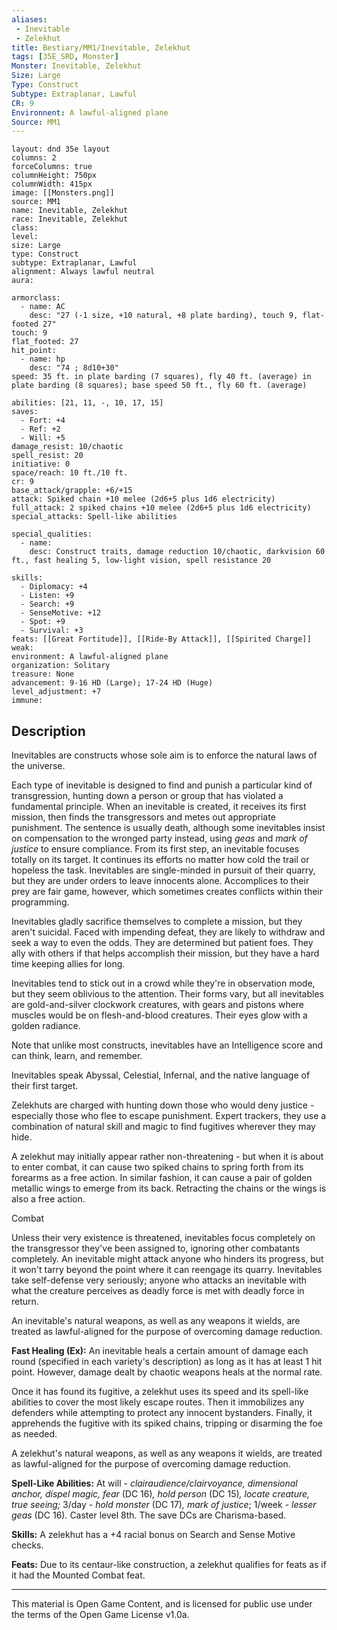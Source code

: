 ```yaml
---
aliases:
 - Inevitable
 - Zelekhut
title: Bestiary/MM1/Inevitable, Zelekhut
tags: [35E_SRD, Monster]
Monster: Inevitable, Zelekhut
Size: Large
Type: Construct
Subtype: Extraplanar, Lawful
CR: 9
Environnent: A lawful-aligned plane
Source: MM1
---
```


```statblock
layout: dnd 35e layout
columns: 2
forceColumns: true
columnHeight: 750px
columnWidth: 415px
image: [[Monsters.png]]
source: MM1
name: Inevitable, Zelekhut
race: Inevitable, Zelekhut
class: 
level: 
size: Large
type: Construct
subtype: Extraplanar, Lawful
alignment: Always lawful neutral
aura: 

armorclass:
  - name: AC
    desc: "27 (-1 size, +10 natural, +8 plate barding), touch 9, flat-footed 27"
touch: 9
flat_footed: 27
hit_point:
  - name: hp
    desc: "74 ; 8d10+30"
speed: 35 ft. in plate barding (7 squares), fly 40 ft. (average) in plate barding (8 squares); base speed 50 ft., fly 60 ft. (average)

abilities: [21, 11, -, 10, 17, 15]
saves:
  - Fort: +4
  - Ref: +2
  - Will: +5
damage_resist: 10/chaotic
spell_resist: 20
initiative: 0
space/reach: 10 ft./10 ft.
cr: 9
base_attack/grapple: +6/+15
attack: Spiked chain +10 melee (2d6+5 plus 1d6 electricity)
full_attack: 2 spiked chains +10 melee (2d6+5 plus 1d6 electricity)
special_attacks: Spell-like abilities

special_qualities:
  - name: 
    desc: Construct traits, damage reduction 10/chaotic, darkvision 60 ft., fast healing 5, low-light vision, spell resistance 20

skills:
  - Diplomacy: +4
  - Listen: +9
  - Search: +9
  - SenseMotive: +12
  - Spot: +9
  - Survival: +3
feats: [[Great Fortitude]], [[Ride-By Attack]], [[Spirited Charge]]
weak: 
environment: A lawful-aligned plane
organization: Solitary
treasure: None
advancement: 9-16 HD (Large); 17-24 HD (Huge)
level_adjustment: +7
immune: 
```

## Description

<p>Inevitables are constructs whose sole aim is to enforce the natural laws of the universe.</p>
<p>Each type of inevitable is designed to find and punish a particular kind of transgression, hunting down a person or group that has violated a fundamental principle. When an inevitable is created, it receives its first mission, then finds the transgressors and metes out appropriate punishment. The sentence is usually death, although some inevitables insist on compensation to the wronged party instead, using <i>geas</i> and <i>mark of justice</i> to ensure compliance. From its first step, an inevitable focuses totally on its target. It continues its efforts no matter how cold the trail or hopeless the task. Inevitables are single-minded in pursuit of their quarry, but they are under orders to leave innocents alone. Accomplices to their prey are fair game, however, which sometimes creates conflicts within their programming.</p>
<p>Inevitables gladly sacrifice themselves to complete a mission, but they aren't suicidal. Faced with impending defeat, they are likely to withdraw and seek a way to even the odds. They are determined but patient foes. They ally with others if that helps accomplish their mission, but they have a hard time keeping allies for long.</p>
<p>Inevitables tend to stick out in a crowd while they're in observation mode, but they seem oblivious to the attention. Their forms vary, but all inevitables are gold-and-silver clockwork creatures, with gears and pistons where muscles would be on flesh-and-blood creatures. Their eyes glow with a golden radiance.</p>
<p>Note that unlike most constructs, inevitables have an Intelligence score and can think, learn, and remember.</p>
<p>Inevitables speak Abyssal, Celestial, Infernal, and the native language of their first target.</p>
<p>Zelekhuts are charged with hunting down those who would deny justice - especially those who flee to escape punishment. Expert trackers, they use a combination of natural skill and magic to find fugitives wherever they may hide.</p>
<p>A zelekhut may initially appear rather non-threatening - but when it is about to enter combat, it can cause two spiked chains to spring forth from its forearms as a free action. In similar fashion, it can cause a pair of golden metallic wings to emerge from its back. Retracting the chains or the wings is also a free action.</p>
<p>Combat</p>
<p>Unless their very existence is threatened, inevitables focus completely on the transgressor they've been assigned to, ignoring other combatants completely. An inevitable might attack anyone who hinders its progress, but it won't tarry beyond the point where it can reengage its quarry. Inevitables take self-defense very seriously; anyone who attacks an inevitable with what the creature perceives as deadly force is met with deadly force in return.</p>
<p>An inevitable's natural weapons, as well as any weapons it wields, are treated as lawful-aligned for the purpose of overcoming damage reduction.</p>
<p>
            <b>Fast Healing (Ex):</b> An inevitable heals a certain amount of damage each round (specified in each variety's description) as long as it has at least 1 hit point. However, damage dealt by chaotic weapons heals at the normal rate.</p>
<p>Once it has found its fugitive, a zelekhut uses its speed and its spell-like abilities to cover the most likely escape routes. Then it immobilizes any defenders while attempting to protect any innocent bystanders. Finally, it apprehends the fugitive with its spiked chains, tripping or disarming the foe as needed.</p>
<p>A zelekhut's natural weapons, as well as any weapons it wields, are treated as lawful-aligned for the purpose of overcoming damage reduction.</p>
<p>
            <b>Spell-Like Abilities:</b> At will - <i>clairaudience/clairvoyance, dimensional anchor, dispel magic, fear</i> (DC 16)<i>, hold person</i> (DC 15)<i>, locate creature, true seeing;</i> 3/day - <i>hold monster</i> (DC 17)<i>, mark of justice</i>; 1/week -  <i>lesser geas</i> (DC 16)<i>.</i> Caster level 8th. The save DCs are Charisma-based.</p>
<p>
            <b>Skills:</b> A zelekhut has a +4 racial bonus on Search and Sense Motive checks.</p>
<p>
            <b>Feats:</b> Due to its centaur-like construction, a zelekhut qualifies for feats as if it had the Mounted Combat feat.</p>

---

This material is Open Game Content, and is licensed for public use under
the terms of the Open Game License v1.0a.
